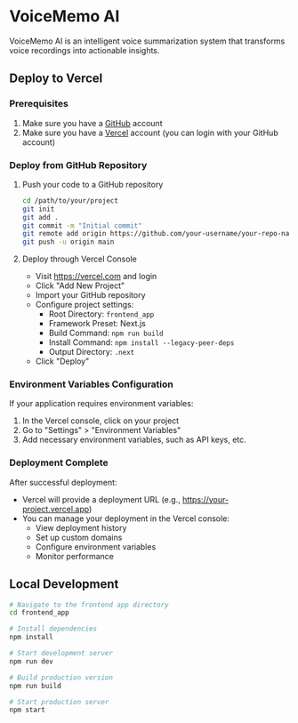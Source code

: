 # VoiceMemo AI

VoiceMemo AI is an intelligent voice summarization system that transforms voice recordings into actionable insights.

## Deploy to Vercel

### Prerequisites

1. Make sure you have a [GitHub](https://github.com) account
2. Make sure you have a [Vercel](https://vercel.com) account (you can login with your GitHub account)

### Deploy from GitHub Repository

1. Push your code to a GitHub repository
   ```bash
   cd /path/to/your/project
   git init
   git add .
   git commit -m "Initial commit"
   git remote add origin https://github.com/your-username/your-repo-name.git
   git push -u origin main
   ```

2. Deploy through Vercel Console
   - Visit https://vercel.com and login
   - Click "Add New Project"
   - Import your GitHub repository
   - Configure project settings:
     - Root Directory: `frontend_app`
     - Framework Preset: Next.js
     - Build Command: `npm run build`
     - Install Command: `npm install --legacy-peer-deps`
     - Output Directory: `.next`
   - Click "Deploy"

### Environment Variables Configuration

If your application requires environment variables:

1. In the Vercel console, click on your project
2. Go to "Settings" > "Environment Variables"
3. Add necessary environment variables, such as API keys, etc.

### Deployment Complete

After successful deployment:
- Vercel will provide a deployment URL (e.g., https://your-project.vercel.app)
- You can manage your deployment in the Vercel console:
  - View deployment history
  - Set up custom domains
  - Configure environment variables
  - Monitor performance

## Local Development

```bash
# Navigate to the frontend app directory
cd frontend_app

# Install dependencies
npm install

# Start development server
npm run dev

# Build production version
npm run build

# Start production server
npm start
``` 